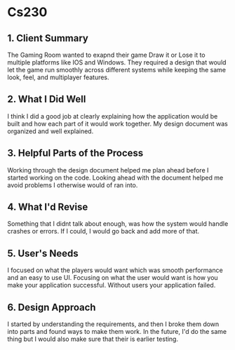 # Cs230
## 1. Client Summary
The Gaming Room wanted to exapnd their game Draw it or Lose it to multiple platforms like IOS and Windows. They required a design that would let the game run smoothly across different systems while keeping the same look, feel, and multiplayer features.

## 2. What I Did Well
I think I did a good job at clearly explaining how the application would be built and how each part of it would work together. My design document was organized and well explained. 

## 3. Helpful Parts of the Process
Working through the design document helped me plan ahead before I started working on the code. Looking ahead with the document helped me avoid problems I otherwise would of ran into.

## 4. What I'd Revise
Something that I didnt talk about enough, was how the system would handle crashes or errors. If I could, I would go back and add more of that.

## 5. User's Needs
I focused on what the players would want which was smooth performance and an easy to use UI. Focusing on what the user would want is how you make your application successful. Without users your application failed.

## 6. Design Approach
I started by understanding the requirements, and then I broke them down into parts and found ways to make them work. In the future, I'd do the same thing but I would also make sure that their is earlier testing. 
